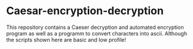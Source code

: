 # Caesar-encryption-decryption
This repository contains a Caeser decryption and automated encryption program as well as a programm to convert characters into ascii. Although the scripts shown here are basic and low profile!
